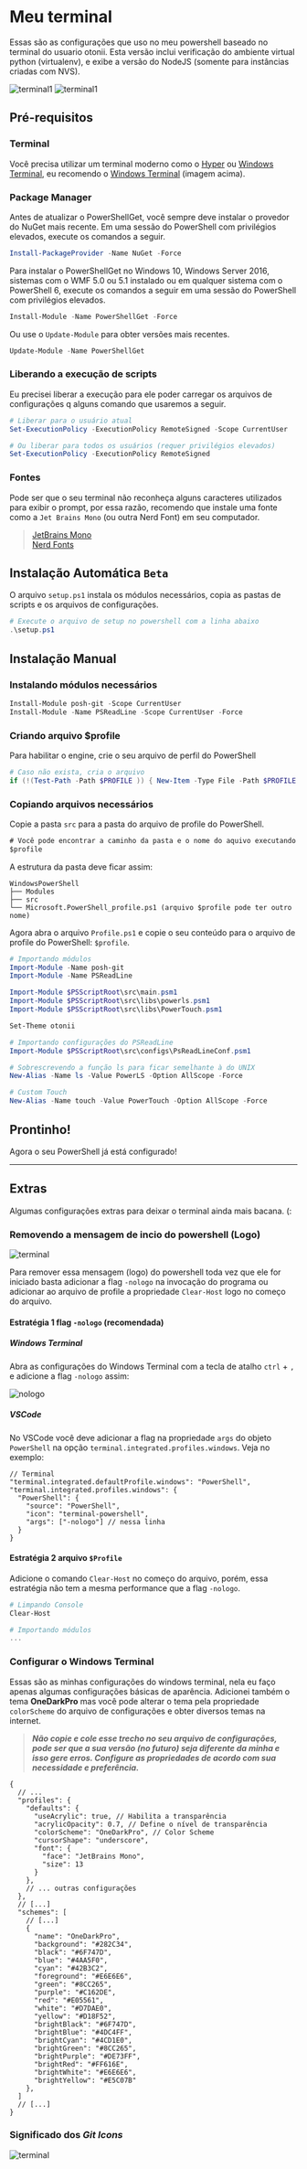 # Meu terminal

Essas são as configurações que uso no meu powershell baseado no terminal do usuario otonii.
Esta versão inclui verificação do ambiente virtual python (virtualenv), e exibe a versão do NodeJS (somente para instâncias criadas com NVS).

![terminal1](./images/terminal-with-node)
![terminal1](./images/terminal.png)

## Pré-requisitos

### Terminal

Você precisa utilizar um terminal moderno como o [Hyper](https://hyper.is/) ou [Windows Terminal](https://github.com/microsoft/terminal), eu recomendo o [Windows Terminal](https://github.com/microsoft/terminal) (imagem acima).

### Package Manager

Antes de atualizar o PowerShellGet, você sempre deve instalar o provedor do NuGet mais recente. Em uma sessão do PowerShell com privilégios elevados, execute os comandos a seguir.

```ps1
Install-PackageProvider -Name NuGet -Force
```

Para instalar o PowerShellGet no Windows 10, Windows Server 2016, sistemas com o WMF 5.0 ou 5.1 instalado ou em qualquer sistema com o PowerShell 6, execute os comandos a seguir em uma sessão do PowerShell com privilégios elevados.

```ps1
Install-Module -Name PowerShellGet -Force
```

Ou use o `Update-Module` para obter versões mais recentes.

```ps1
Update-Module -Name PowerShellGet
```

### Liberando a execução de scripts

Eu precisei liberar a execução para ele poder carregar os arquivos de configurações q alguns comando que usaremos a seguir.

```ps1
# Liberar para o usuário atual
Set-ExecutionPolicy -ExecutionPolicy RemoteSigned -Scope CurrentUser

# Ou liberar para todos os usuários (requer privilégios elevados)
Set-ExecutionPolicy -ExecutionPolicy RemoteSigned
```

### Fontes

Pode ser que o seu terminal não reconheça alguns caracteres utilizados para exibir o prompt, por essa razão, recomendo que instale uma fonte como a `Jet Brains Mono` (ou outra Nerd Font) em seu computador.

> [JetBrains Mono](https://www.jetbrains.com/lp/mono/)  
> [Nerd Fonts](https://github.com/ryanoasis/nerd-fonts/releases/)

## Instalação Automática `Beta`

O arquivo `setup.ps1` instala os módulos necessários, copia as pastas de scripts e os arquivos de configurações.

```ps1
# Execute o arquivo de setup no powershell com a linha abaixo
.\setup.ps1
```

## Instalação Manual

### Instalando módulos necessários

```ps1
Install-Module posh-git -Scope CurrentUser
Install-Module -Name PSReadLine -Scope CurrentUser -Force
```

### Criando arquivo $profile

Para habilitar o engine, crie o seu arquivo de perfil do PowerShell

```ps1
# Caso não exista, cria o arquivo
if (!(Test-Path -Path $PROFILE )) { New-Item -Type File -Path $PROFILE -Force }
```

### Copiando arquivos necessários

Copie a pasta `src` para a pasta do arquivo de profile do PowerShell.

```ps
# Você pode encontrar a caminho da pasta e o nome do aquivo executando o comando abaixo no powershell
$profile
```

A estrutura da pasta deve ficar assim:

```
WindowsPowerShell
├── Modules
├── src
└── Microsoft.PowerShell_profile.ps1 (arquivo $profile pode ter outro nome)
```

Agora abra o arquivo `Profile.ps1` e copie o seu conteúdo para o arquivo de profile do PowerShell: `$profile`.

```ps1
# Importando módulos
Import-Module -Name posh-git
Import-Module -Name PSReadLine

Import-Module $PSScriptRoot\src\main.psm1
Import-Module $PSScriptRoot\src\libs\powerls.psm1
Import-Module $PSScriptRoot\src\libs\PowerTouch.psm1

Set-Theme otonii

# Importando configurações do PSReadLine
Import-Module $PSScriptRoot\src\configs\PsReadLineConf.psm1

# Sobrescrevendo a função ls para ficar semelhante à do UNIX
New-Alias -Name ls -Value PowerLS -Option AllScope -Force

# Custom Touch
New-Alias -Name touch -Value PowerTouch -Option AllScope -Force
```

## Prontinho!

Agora o seu PowerShell já está configurado!

---

## Extras

Algumas configurações extras para deixar o terminal ainda mais bacana. (:

### Removendo a mensagem de incio do powershell (Logo)

![terminal](./images/welcome.png)

Para remover essa mensagem (logo) do powershell toda vez que ele for iniciado
basta adicionar a flag `-nologo` na invocação do programa ou adicionar ao
arquivo de profile a propriedade `Clear-Host` logo no começo do arquivo.

#### Estratégia 1 flag `-nologo` (recomendada)

##### Windows Terminal

Abra as configurações do Windows Terminal com a tecla de atalho `ctrl` + `,` e adicione a flag `-nologo` assim:

![nologo](images/set-nologo-ps.png)

##### VSCode

No VSCode você deve adicionar a flag na propriedade `args` do objeto `PowerShell` na opção `terminal.integrated.profiles.windows`. Veja no exemplo:

```jsonc
// Terminal
"terminal.integrated.defaultProfile.windows": "PowerShell",
"terminal.integrated.profiles.windows": {
  "PowerShell": {
    "source": "PowerShell",
    "icon": "terminal-powershell",
    "args": ["-nologo"] // nessa linha
  }
}
```

#### Estratégia 2 arquivo `$Profile`

Adicione o comando `Clear-Host` no começo do arquivo, porém, essa estratégia não tem a mesma performance que a flag `-nologo`.

```ps1
# Limpando Console
Clear-Host

# Importando módulos
...
```

### Configurar o Windows Terminal

Essas são as minhas configurações do windows terminal, nela eu faço apenas algumas configurações básicas de aparência. Adicionei também o tema **OneDarkPro** mas você pode alterar o tema pela propriedade `colorScheme` do arquivo de configurações e obter diversos temas na internet.  
> ***Não copie e cole esse trecho no seu arquivo de configurações, pode ser que a sua versão (no futuro) seja diferente da minha e isso gere erros. Configure as propriedades de acordo com sua necessidade e preferência.***

```jsonc
{
  // ...
  "profiles": {
    "defaults": {
      "useAcrylic": true, // Habilita a transparência
      "acrylicOpacity": 0.7, // Define o nível de transparência
      "colorScheme": "OneDarkPro", // Color Scheme
      "cursorShape": "underscore",
      "font": {
        "face": "JetBrains Mono",
        "size": 13
      }
    },
    // ... outras configurações
  },
  // [...]
  "schemes": [
    // [...]
    {
      "name": "OneDarkPro",
      "background": "#282C34",
      "black": "#6F747D",
      "blue": "#4AA5F0",
      "cyan": "#42B3C2",
      "foreground": "#E6E6E6",
      "green": "#8CC265",
      "purple": "#C162DE",
      "red": "#E05561",
      "white": "#D7DAE0",
      "yellow": "#D18F52",
      "brightBlack": "#6F747D",
      "brightBlue": "#4DC4FF",
      "brightCyan": "#4CD1E0",
      "brightGreen": "#8CC265",
      "brightPurple": "#DE73FF",
      "brightRed": "#FF616E",
      "brightWhite": "#E6E6E6",
      "brightYellow": "#E5C07B"
    },
  ]
  // [...]
}
```

### Significado dos *Git Icons*

![terminal](./images/prompt.png)
